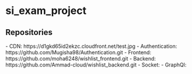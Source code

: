 # si_exam_project

<h2>Repositories</h2>
- CDN: https://d1gkd65id2ekzc.cloudfront.net/test.jpg
- Authentication: https://github.com/Mugisha98/Authentication.git
- Frontend: https://github.com/moha6248/wishlist_frontend.git
- Backend: https://github.com/Ammad-cloud/wishlist_backend.git
- Socket: 
- GraphQl:
